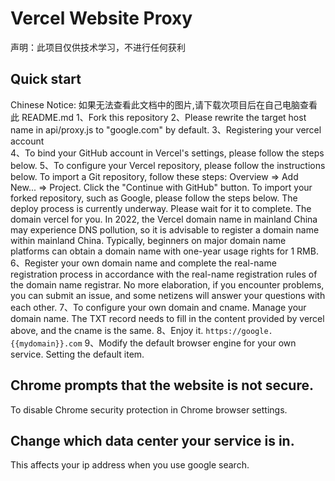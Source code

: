 # Vercel Website Proxy
声明：此项目仅供技术学习，不进行任何获利
## Quick start
Chinese Notice: 如果无法查看此文档中的图片,请下载次项目后在自己电脑查看此 README.md
1、Fork this repository
2、Please rewrite the target host name in api/proxy.js to "google.com" by default.
3、Registering your vercel account  
4、To bind your GitHub account in Vercel's settings, please follow the steps below.
5、To configure your Vercel repository, please follow the instructions below.
To import a Git repository, follow these steps: Overview => Add New... => Project.
Click the "Continue with GitHub" button.
To import your forked repository, such as Google, please follow the steps below.
The deploy process is currently underway. Please wait for it to complete.
The domain vercel for you.
In 2022, the Vercel domain name in mainland China may experience DNS pollution, so it is advisable to register a domain name within mainland China. Typically, beginners on major domain name platforms can obtain a domain name with one-year usage rights for 1 RMB.
6、Register your own domain name and complete the real-name registration process in accordance with the real-name registration rules of the domain name registrar.
No more elaboration, if you encounter problems, you can submit an issue, and some netizens will answer your questions with each other.
7、To configure your own domain and cname.
Manage your domain name.
The TXT record needs to fill in the content provided by vercel above, and the cname is the same.
8、Enjoy it.
`https://google.{{mydomain}}.com`
9、Modify the default browser engine for your own service.
Setting the default item.
## Chrome prompts that the website is not secure.
To disable Chrome security protection in Chrome browser settings.
## Change which data center your service is in.
This affects your ip address when you use google search.
